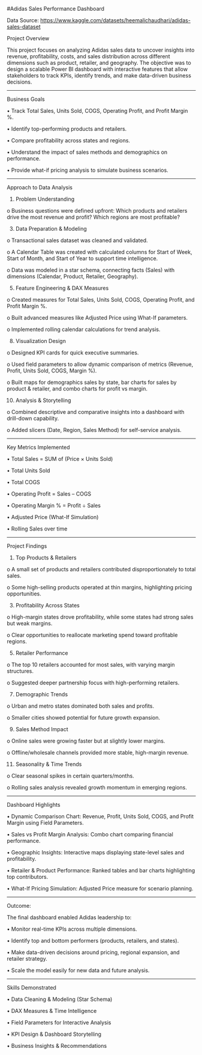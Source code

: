 #Adidas Sales Performance Dashboard

Data Source: https://www.kaggle.com/datasets/heemalichaudhari/adidas-sales-dataset

Project Overview

This project focuses on analyzing Adidas sales data to uncover insights into revenue, profitability, costs, and sales distribution across different dimensions such as product, retailer, and geography. The objective was to design a scalable Power BI dashboard with interactive features that allow stakeholders to track KPIs, identify trends, and make data-driven business decisions.
________________________________________
Business Goals

•	Track Total Sales, Units Sold, COGS, Operating Profit, and Profit Margin %.

•	Identify top-performing products and retailers.

•	Compare profitability across states and regions.

•	Understand the impact of sales methods and demographics on performance.

•	Provide what-if pricing analysis to simulate business scenarios.

________________________________________
Approach to Data Analysis

1.	Problem Understanding
   
o	Business questions were defined upfront: Which products and retailers drive the most revenue and profit? Which regions are most profitable?

3.	Data Preparation & Modeling
   
o	Transactional sales dataset was cleaned and validated.

o	A Calendar Table was created with calculated columns for Start of Week, Start of Month, and Start of Year to support time intelligence.

o	Data was modeled in a star schema, connecting facts (Sales) with dimensions (Calendar, Product, Retailer, Geography).

5.	Feature Engineering & DAX Measures
   
o	Created measures for Total Sales, Units Sold, COGS, Operating Profit, and Profit Margin %.

o	Built advanced measures like Adjusted Price using What-If parameters.

o	Implemented rolling calendar calculations for trend analysis.

8.	Visualization Design
   
o	Designed KPI cards for quick executive summaries.

o	Used field parameters to allow dynamic comparison of metrics (Revenue, Profit, Units Sold, COGS, Margin %).

o	Built maps for demographics sales by state, bar charts for sales by product & retailer, and combo charts for profit vs margin.

10.	Analysis & Storytelling
    
o	Combined descriptive and comparative insights into a dashboard with drill-down capability.

o	Added slicers (Date, Region, Sales Method) for self-service analysis.

________________________________________
Key Metrics Implemented

•	Total Sales = SUM of (Price × Units Sold)

•	Total Units Sold

•	Total COGS

•	Operating Profit = Sales – COGS

•	Operating Margin % = Profit ÷ Sales

•	Adjusted Price (What-If Simulation)

•	Rolling Sales over time

________________________________________
Project Findings

1.	Top Products & Retailers
   
o	A small set of products and retailers contributed disproportionately to total sales.

o	Some high-selling products operated at thin margins, highlighting pricing opportunities.

3.	Profitability Across States
   
o	High-margin states drove profitability, while some states had strong sales but weak margins.

o	Clear opportunities to reallocate marketing spend toward profitable regions.

5.	Retailer Performance
   
o	The top 10 retailers accounted for most sales, with varying margin structures.

o	Suggested deeper partnership focus with high-performing retailers.

7.	Demographic Trends
   
o	Urban and metro states dominated both sales and profits.

o	Smaller cities showed potential for future growth expansion.

9.	Sales Method Impact
    
o	Online sales were growing faster but at slightly lower margins.

o	Offline/wholesale channels provided more stable, high-margin revenue.

11.	Seasonality & Time Trends
    
o	Clear seasonal spikes in certain quarters/months.

o	Rolling sales analysis revealed growth momentum in emerging regions.

________________________________________
Dashboard Highlights

•	Dynamic Comparison Chart: Revenue, Profit, Units Sold, COGS, and Profit Margin using Field Parameters.

•	Sales vs Profit Margin Analysis: Combo chart comparing financial performance.

•	Geographic Insights: Interactive maps displaying state-level sales and profitability.

•	Retailer & Product Performance: Ranked tables and bar charts highlighting top contributors.

•	What-If Pricing Simulation: Adjusted Price measure for scenario planning.
________________________________________

Outcome:

The final dashboard enabled Adidas leadership to:

•	Monitor real-time KPIs across multiple dimensions.

•	Identify top and bottom performers (products, retailers, and states).

•	Make data-driven decisions around pricing, regional expansion, and retailer strategy.

•	Scale the model easily for new data and future analysis.

________________________________________
Skills Demonstrated

•	Data Cleaning & Modeling (Star Schema)

•	DAX Measures & Time Intelligence

•	Field Parameters for Interactive Analysis

•	KPI Design & Dashboard Storytelling

•	Business Insights & Recommendations

